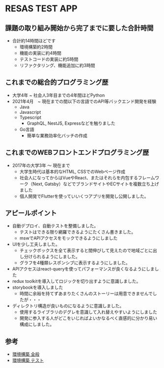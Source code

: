 # RESAS TEST APP

## 課題の取り組み開始から完了までに要した合計時間

- 合計約14時間ほどです
  - 環境構築約2時間
  - 機能の実装に約4時間
  - テストコードの実装に約5時間
  - リファクタリング、機能追加に約3時間

## これまでの総合的プログラミング歴

- 大学4年 ~ 社会人3年目までの4年間ほどPython
- 2021年4月　~ 現在までの間以下の言語でのAPI等バックエンド開発を経験
  - Java
  - Javascript
  - Typescript
    - GraphQL, NestJS, Expressなどを触りました
  - Go言語
    - 簡単な業務効率化バッチの作成

## これまでのWEBフロントエンドプログラミング歴

- 2017年の大学3年 〜 現在まで
  - 大学生時代は基本的なHTML, CSSでのWebページ作成
  - 社会人になってからはVueやReact、またはそれらを内包するフレームワーク（Next, Gatsby）などでブランドサイトやECサイトを複数立ち上げました
  - 個人開発でFlutterを使っていいくつアプリを開発し公開しました。

## アピールポイント

- 自動デプロイ、自動テストを整備しました。
  - テストはできる限り網羅できるようにたくさん書きました。
  - mswでAPIアクセスをモックできるようにしました
- UIを少し工夫しました。
  - チェックボックスを全て表示すると間伸びして見えたので地域ごとに出し分けられるようにしました。
  - グラフを4種類レスポンシブに表示するようにしました。
- APIアクセスはreact-queryを使ってパフォーマンスが良くなるようにしました
- redux toolkitを導入してロジックを切り出すように意識しました。
- storybookを導入しました
  - 時間に余裕を持てずあまりたくさんのストーリーは用意できませんでしたが・・・
- ディレクトリ構造が良いものになるように意識しました。
  - 使用するライブラリのデグレを意識して入れ替えやすいようにしました
  - 開発に参入する人がどこをいじればよいかなるべく直感的に分かり易い構成にしました。

## 参考

- [環境構築 全般](https://zenn.dev/tentel/articles/488dd8765fb059#%E6%A6%82%E8%A6%81-7)
- [環境構築 テスト](https://zenn.dev/longbridge/articles/9e9758181c8846)
